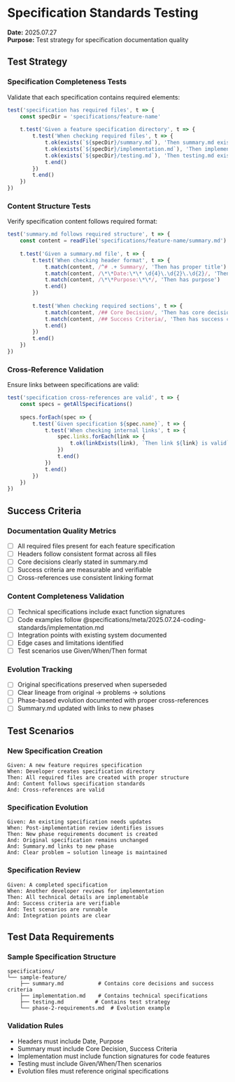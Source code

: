 # Specification Standards Testing

**Date:** 2025.07.27  
**Purpose:** Test strategy for specification documentation quality

## Test Strategy

### **Specification Completeness Tests**
Validate that each specification contains required elements:

```javascript
test('specification has required files', t => {
    const specDir = 'specifications/feature-name'
    
    t.test('Given a feature specification directory', t => {
        t.test('When checking required files', t => {
            t.ok(exists(`${specDir}/summary.md`), 'Then summary.md exists')
            t.ok(exists(`${specDir}/implementation.md`), 'Then implementation.md exists') 
            t.ok(exists(`${specDir}/testing.md`), 'Then testing.md exists')
            t.end()
        })
        t.end()
    })
})
```

### **Content Structure Tests**
Verify specification content follows required format:

```javascript
test('summary.md follows required structure', t => {
    const content = readFile('specifications/feature-name/summary.md')
    
    t.test('Given a summary.md file', t => {
        t.test('When checking header format', t => {
            t.match(content, /^# .+ Summary/, 'Then has proper title')
            t.match(content, /\*\*Date:\*\* \d{4}\.\d{2}\.\d{2}/, 'Then has date')
            t.match(content, /\*\*Purpose:\*\*/, 'Then has purpose')
            t.end()
        })
        
        t.test('When checking required sections', t => {
            t.match(content, /## Core Decision/, 'Then has core decision section')
            t.match(content, /## Success Criteria/, 'Then has success criteria')
            t.end()
        })
        t.end()
    })
})
```

### **Cross-Reference Validation**
Ensure links between specifications are valid:

```javascript
test('specification cross-references are valid', t => {
    const specs = getAllSpecifications()
    
    specs.forEach(spec => {
        t.test(`Given specification ${spec.name}`, t => {
            t.test('When checking internal links', t => {
                spec.links.forEach(link => {
                    t.ok(linkExists(link), `Then link ${link} is valid`)
                })
                t.end()
            })
            t.end()
        })
    })
})
```

## Success Criteria

### **Documentation Quality Metrics**
- [ ] All required files present for each feature specification
- [ ] Headers follow consistent format across all files
- [ ] Core decisions clearly stated in summary.md
- [ ] Success criteria are measurable and verifiable
- [ ] Cross-references use consistent linking format

### **Content Completeness Validation**
- [ ] Technical specifications include exact function signatures
- [ ] Code examples follow @specifications/meta/2025.07.24-coding-standards/implementation.md
- [ ] Integration points with existing system documented
- [ ] Edge cases and limitations identified
- [ ] Test scenarios use Given/When/Then format

### **Evolution Tracking**
- [ ] Original specifications preserved when superseded
- [ ] Clear lineage from original → problems → solutions
- [ ] Phase-based evolution documented with proper cross-references
- [ ] Summary.md updated with links to new phases

## Test Scenarios

### **New Specification Creation**
```
Given: A new feature requires specification
When: Developer creates specification directory
Then: All required files are created with proper structure
And: Content follows specification standards
And: Cross-references are valid
```

### **Specification Evolution**
```
Given: An existing specification needs updates
When: Post-implementation review identifies issues
Then: New phase requirements document is created
And: Original specification remains unchanged
And: Summary.md links to new phase
And: Clear problem → solution lineage is maintained
```

### **Specification Review**
```
Given: A completed specification
When: Another developer reviews for implementation
Then: All technical details are implementable
And: Success criteria are verifiable
And: Test scenarios are runnable
And: Integration points are clear
```

## Test Data Requirements

### **Sample Specification Structure**
```
specifications/
└── sample-feature/
    ├── summary.md           # Contains core decisions and success criteria
    ├── implementation.md    # Contains technical specifications
    ├── testing.md          # Contains test strategy
    └── phase-2-requirements.md  # Evolution example
```

### **Validation Rules**
- Headers must include Date, Purpose
- Summary must include Core Decision, Success Criteria
- Implementation must include function signatures for code features
- Testing must include Given/When/Then scenarios
- Evolution files must reference original specifications